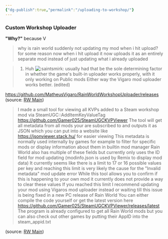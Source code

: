 ```yaml
---
{"dg-publish":true,"permalink":"/uploading-to-workshop/"}
---
```


### Custom Workshop Uploader

**"Why?"**
 because V
 
> why is rain world suddenly not updating my mod when i hit upload? for some reason now when i hit upload it now uploads it as an entirely separate mod instead of just updating what i already uploaded

> 1. Huh ![:saintsmirk:](https://cdn.discordapp.com/emojis/951914063720513596.webp?size=44) usually had that be the sole determining factor in whether the game's built-in uploader works properly, with it only working on Public mods Either way the Vigaro mod uploader works better. (edited)

https://github.com/MatheusVigaro/RainWorldWorkshopUploader/releases
(source: [RW Main](https://discord.com/channels/291184728944410624/838185248981385256/1080334872364732526))

> I made a small tool for viewing all KVPs added to a Steam workshop mod via SteamUGC::AddItemKeyValueTag
> https://github.com/Gamer025/SteamUGCKVPViewer
> The tool will get all metadata from all mods your are subscribed to and outputs it as JSON which you can put into a website like https://jsonviewer.stack.hu/ for easier viewing
> This metadata is normally used internally by games for example to filter for specific mods or display information about them in builtin mod manager 
> Rain World also has multiple of these fields but currently only uses the ID field for mod updating (modinfo.json is used by Remix to display mod data)
> It currently seems like there is a limit to 17 or 16 possible values per key and reaching this limit is very likely the cause for the "Invalid metadata" mod update error
> While this tool allows you to confirm if this is happening to your own mod it currently does not provide a way to clear these values
> If you reached this limit I recommend updating your mod using Vigaros mod uploader instead or waiting till this issue is being fixed in a new PC release of Rain World
> You can either compile the code yourself or get the latest version here https://github.com/Gamer025/SteamUGCKVPViewer/releases/latest
> The program is already configured to get all Rain World mods but you can also check out other games by putting their AppID into the steam_appid.txt

(source: [RW Main](https://discord.com/channels/291184728944410624/838185248981385256/1147616659624964148))
